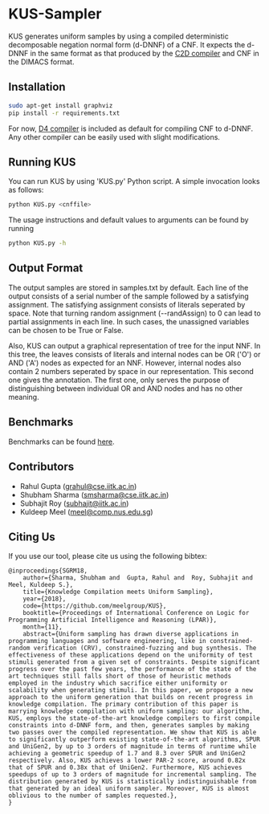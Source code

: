# KUS-Sampler
KUS generates uniform samples by using a compiled deterministic decomposable negation normal form (d-DNNF) of a CNF. It expects the d-DNNF in the same format as that produced by the [C2D compiler](http://reasoning.cs.ucla.edu/c2d/) and CNF in the DIMACS format.

## Installation
```bash
sudo apt-get install graphviz
pip install -r requirements.txt
```
For now, [D4 compiler](http://www.cril.univ-artois.fr/KC/d4.html) is included as default for compiling CNF to d-DNNF. Any other compiler can be easily used with slight modifications.

## Running KUS
You can run KUS by using 'KUS.py' Python script. A simple invocation looks as follows:
```bash
python KUS.py <cnffile>
```
The usage instructions and default values to arguments can be found by running
```bash
python KUS.py -h
```

## Output Format
The output samples are stored in samples.txt by default. Each line of the output consists of a serial number of the sample followed by a satisfying assignment. The satisfying assignment consists of literals seperated by space. Note that turning random assignment (--randAssign) to 0 can lead to partial assignments in each line. In such cases, the unassigned variables can be chosen to be True or False.

Also, KUS can output a graphical representation of tree for the input NNF. In this tree, the leaves consists of literals and internal nodes can be OR ('O') or AND ('A') nodes as expected for an NNF. However, internal nodes also contain 2 numbers seperated by space in our representation. This second one gives the annotation. The first one, only serves the purpose of distinguishing between individual OR and AND nodes and has no other meaning.

## Benchmarks
Benchmarks can be found [here](https://drive.google.com/file/d/1zWg9MiDx2_uF8xGWbAm9RQ1duOgWe--5/view?usp=sharing).
## Contributors
  * Rahul Gupta (grahul@cse.iitk.ac.in)
  * Shubham Sharma (smsharma@cse.iitk.ac.in)
  * Subhajit Roy (subhajit@iitk.ac.in)
  * Kuldeep Meel (meel@comp.nus.edu.sg)

## Citing Us
If you use our tool, please cite us using the following bibtex:
```
@inproceedings{SGRM18,
	author={Sharma, Shubham and  Gupta, Rahul and  Roy, Subhajit and  Meel, Kuldeep S.},
	title={Knowledge Compilation meets Uniform Sampling},
	year={2018},
	code={https://github.com/meelgroup/KUS},
	booktitle={Proceedings of International Conference on Logic for Programming Artificial Intelligence and Reasoning (LPAR)},
	month={11},
	abstract={Uniform sampling has drawn diverse applications in programming languages and software engineering, like in constrained-random verification (CRV), constrained-fuzzing and bug synthesis. The effectiveness of these applications depend on the uniformity of test stimuli generated from a given set of constraints. Despite significant progress over the past few years, the performance of the state of the art techniques still falls short of those of heuristic methods employed in the industry which sacrifice either uniformity or scalability when generating stimuli. In this paper, we propose a new approach to the uniform generation that builds on recent progress in knowledge compilation. The primary contribution of this paper is marrying knowledge compilation with uniform sampling: our algorithm, KUS, employs the state-of-the-art knowledge compilers to first compile constraints into d-DNNF form, and then, generates samples by making two passes over the compiled representation. We show that KUS is able to significantly outperform existing state-of-the-art algorithms, SPUR and UniGen2, by up to 3 orders of magnitude in terms of runtime while achieving a geometric speedup of 1.7 and 8.3 over SPUR and UniGen2 respectively. Also, KUS achieves a lower PAR-2 score, around 0.82x that of SPUR and 0.38x that of UniGen2. Furthermore, KUS achieves speedups of up to 3 orders of magnitude for incremental sampling. The distribution generated by KUS is statistically indistinguishable from that generated by an ideal uniform sampler. Moreover, KUS is almost oblivious to the number of samples requested.},
}
```
<!-- ```
@inproceedings{SGRM18,
	author={Sharma, Shubham and  Gupta, Rahul and  Roy, Subhajit and Meel, Kuldeep S.},
	title={Knowledge Compilation meets Uniform Sampling},
	year={2018},
	booktitle={Proceedings at International Conference on Logic for Programming, Artificial Intelligence and Reasoning},
	month={09},
	abstract={Uniform sampling has drawn diverse applications in programming languages and software engineering, like in constrained-random verification (CRV), constrained-fuzzing and bug synthesis. The effectiveness of these applications depend on the uniformity of test stimuli generated from a given set of constraints. Despite significant progress over the past few years, the performance of the state of the art techniques still falls short of those of heuristic methods employed in the industry which sacrifice either uniformity or scalability when generating stimuli. In this paper, we propose a new approach to the uniform generation that builds on recent progress in knowledge compilation. The primary contribution of this paper is marrying knowledge compilation with uniform sampling: our algorithm, KUS, employs the state-of-the-art knowledge compilers to first compile constraints into d-DNNF form, and then, generates samples by making two passes over the compiled representation. },
}

``` -->